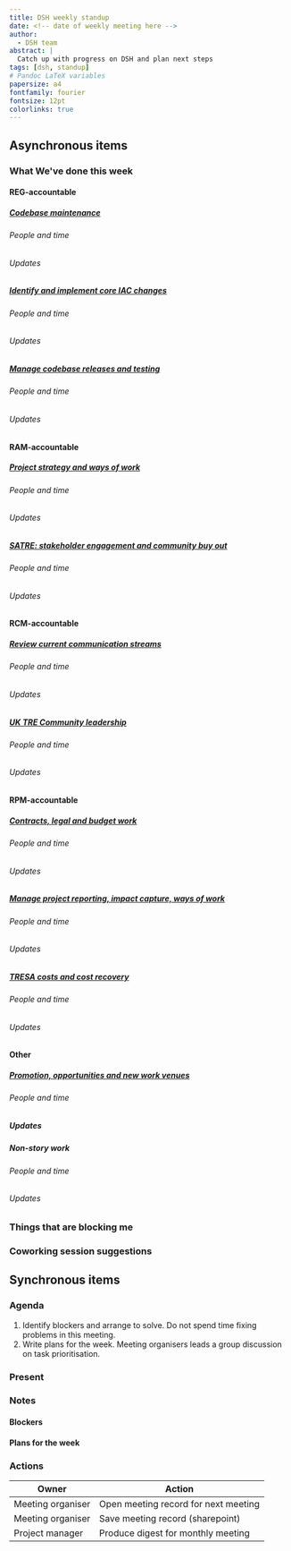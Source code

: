 ```yaml
---
title: DSH weekly standup
date: <!-- date of weekly meeting here -->
author:
  - DSH team
abstract: |
  Catch up with progress on DSH and plan next steps
tags: [dsh, standup]
# Pandoc LaTeX variables
papersize: a4
fontfamily: fourier
fontsize: 12pt
colorlinks: true
---
```


## Asynchronous items

<!--
Please fill these items out before the meeting.
-->

### What We've done this week

<!--
Please use the templates below to report what you have been working on.
Try to update this as you work.
Please don't leave this until shortly before the meeting.

Add your name to any story you have worked on and include a rough estimate of the time spent.

Add pieces of work into stories to the relevant stories.
Add some brief context to explain what the work does and why we did it.
Please include links.

Work that is not related to a story can go in the 'Other' section.
For example, this may be an emergent task, providing support or expertise to other teams.
-->

<!--
##### [Story](https://…)

###### People and time

- Harry Lime (x hours)
- Sam Space (y hours)

###### Updates

- Added feature α
  - Implemented in [PR](https://…)
- Working on bug β
  - This is a critical bug which prevent users from …
  - Opened [issue describing bug](https://…)
  - Draft PR to fix bug [created](https://…)
-->

#### REG-accountable

##### [Codebase maintenance](https://github.com/alan-turing-institute/data-safe-haven-team/issues/47)

###### People and time

<!--
- Harry Lime (x hours)
- Sam Space (y hours)
-->

###### Updates

<!--
- Added feature α
  - Implemented in [PR](https://…)
- Working on bug β
  - This is a critical bug which prevent users from …
  - Opened [issue describing bug](https://…)
  - Draft PR to fix bug [created](https://…)
-->

##### [Identify and implement core IAC changes](https://github.com/alan-turing-institute/data-safe-haven-team/issues/28)

###### People and time

<!--
- Harry Lime (x hours)
- Sam Space (y hours)
-->

###### Updates

<!--
- Added feature α
  - Implemented in [PR](https://…)
- Working on bug β
  - This is a critical bug which prevent users from …
  - Opened [issue describing bug](https://…)
  - Draft PR to fix bug [created](https://…)
-->

##### [Manage codebase releases and testing](https://github.com/alan-turing-institute/data-safe-haven-team/issues/50)

###### People and time

<!--
- Harry Lime (x hours)
- Sam Space (y hours)
-->

###### Updates

<!--
- Added feature α
  - Implemented in [PR](https://…)
- Working on bug β
  - This is a critical bug which prevent users from …
  - Opened [issue describing bug](https://…)
  - Draft PR to fix bug [created](https://…)
-->

#### RAM-accountable

##### [Project strategy and ways of work](https://github.com/alan-turing-institute/data-safe-haven-team/issues/43)

###### People and time

<!--
- Harry Lime (x hours)
- Sam Space (y hours)
-->

###### Updates

<!--
- Added feature α
  - Implemented in [PR](https://…)
- Working on bug β
  - This is a critical bug which prevent users from …
  - Opened [issue describing bug](https://…)
  - Draft PR to fix bug [created](https://…)
-->

##### [SATRE: stakeholder engagement and community buy out](https://github.com/alan-turing-institute/data-safe-haven-team/issues/66)

###### People and time

<!--
- Harry Lime (x hours)
- Sam Space (y hours)
-->

###### Updates

<!--
- Added feature α
  - Implemented in [PR](https://…)
- Working on bug β
  - This is a critical bug which prevent users from …
  - Opened [issue describing bug](https://…)
  - Draft PR to fix bug [created](https://…)
-->

#### RCM-accountable

##### [Review current communication streams](https://github.com/alan-turing-institute/data-safe-haven-team/issues/35)

###### People and time

<!--
- Harry Lime (x hours)
- Sam Space (y hours)
-->

###### Updates

<!--
- Added feature α
  - Implemented in [PR](https://…)
- Working on bug β
  - This is a critical bug which prevent users from …
  - Opened [issue describing bug](https://…)
  - Draft PR to fix bug [created](https://…)
-->

##### [UK TRE Community leadership](https://github.com/alan-turing-institute/data-safe-haven-team/issues/52)

###### People and time

<!--
- Harry Lime (x hours)
- Sam Space (y hours)
-->

###### Updates

<!--
- Added feature α
  - Implemented in [PR](https://…)
- Working on bug β
  - This is a critical bug which prevent users from …
  - Opened [issue describing bug](https://…)
  - Draft PR to fix bug [created](https://…)
-->

#### RPM-accountable

##### [Contracts, legal and budget work](https://github.com/alan-turing-institute/data-safe-haven-team/issues/53)

###### People and time

<!--
- Harry Lime (x hours)
- Sam Space (y hours)
-->

###### Updates

<!--
- Added feature α
  - Implemented in [PR](https://…)
- Working on bug β
  - This is a critical bug which prevent users from …
  - Opened [issue describing bug](https://…)
  - Draft PR to fix bug [created](https://…)
-->

##### [Manage project reporting, impact capture, ways of work](https://github.com/alan-turing-institute/data-safe-haven-team/issues/54)

###### People and time

<!--
- Harry Lime (x hours)
- Sam Space (y hours)
-->

###### Updates

<!--
- Added feature α
  - Implemented in [PR](https://…)
- Working on bug β
  - This is a critical bug which prevent users from …
  - Opened [issue describing bug](https://…)
  - Draft PR to fix bug [created](https://…)
-->

##### [TRESA costs and cost recovery](https://github.com/alan-turing-institute/data-safe-haven-team/issues/36)

###### People and time

<!--
- Harry Lime (x hours)
- Sam Space (y hours)
-->

###### Updates

<!--
- Added feature α
  - Implemented in [PR](https://…)
- Working on bug β
  - This is a critical bug which prevent users from …
  - Opened [issue describing bug](https://…)
  - Draft PR to fix bug [created](https://…)
-->

#### Other

##### [Promotion, opportunities and new work venues](https://github.com/alan-turing-institute/data-safe-haven-team/issues/68)

###### People and time

<!--
- Harry Lime (x hours)
- Sam Space (y hours)
-->

##### Updates

<!--
- Added feature α
  - Implemented in [PR](https://…)
- Working on bug β
  - This is a critical bug which prevent users from …
  - Opened [issue describing bug](https://…)
  - Draft PR to fix bug [created](https://…)
-->

##### Non-story work

###### People and time

<!--
- Harry Lime (x hours)
- Sam Space (y hours)
-->

###### Updates

<!--
- Added feature α
  - Implemented in [PR](https://…)
- Working on bug β
  - This is a critical bug which prevent users from …
  - Opened [issue describing bug](https://…)
  - Draft PR to fix bug [created](https://…)
-->

### Things that are blocking me

<!--
Please use the template below to report things that are blocking you.
This may be things out of your control that you need to raise attention to.
It may also be things you would like the help or input of the team on.
-->

<!--
#### Your name here

- I don't understand bug X
- I don't feel I have the authority to do Y
- I want advice on issue Z
-->

### Coworking session suggestions

<!--
Please suggest co working sessions for next week.
Good coworking session tasks may need, or benefit, from multiple team members working synchronously.
Coworking time can also be used to 'block out' time for focused work.
-->

<!--
- Suggestion
- Suggestion
-->

## Synchronous items

### Agenda

<!--
Please do not add additional agenda items.
Other issues can be dealt with in coworking time.
-->

1. Identify blockers and arrange to solve.
   Do not spend time fixing problems in this meeting.
1. Write plans for the week.
   Meeting organisers leads a group discussion on task prioritisation.

### Present

<!--
- Harry Lime
- Sam Spade
-->

### Notes

#### Blockers

<!--
- Blocker
  - Plan how and when to solve the blocker
-->

#### Plans for the week

<!--
Please use the template below to report what you expect or want to work on this week.
Try to focus on task-level items rather than broad areas or stories.
This will make it clear to the team what everyone is hoping to work on.
-->

<!--
##### Your name here

- Focus on task α
- Fix bug β
- Merge PR γ
-->

### Actions

<!--
Actions are static.
The actions here should not be used to assign work.
-->

| Owner             | Action                               |
| ----------------- | ------------------------------------ |
| Meeting organiser | Open meeting record for next meeting |
| Meeting organiser | Save meeting record (sharepoint)     |
| Project manager   | Produce digest for monthly meeting   |

